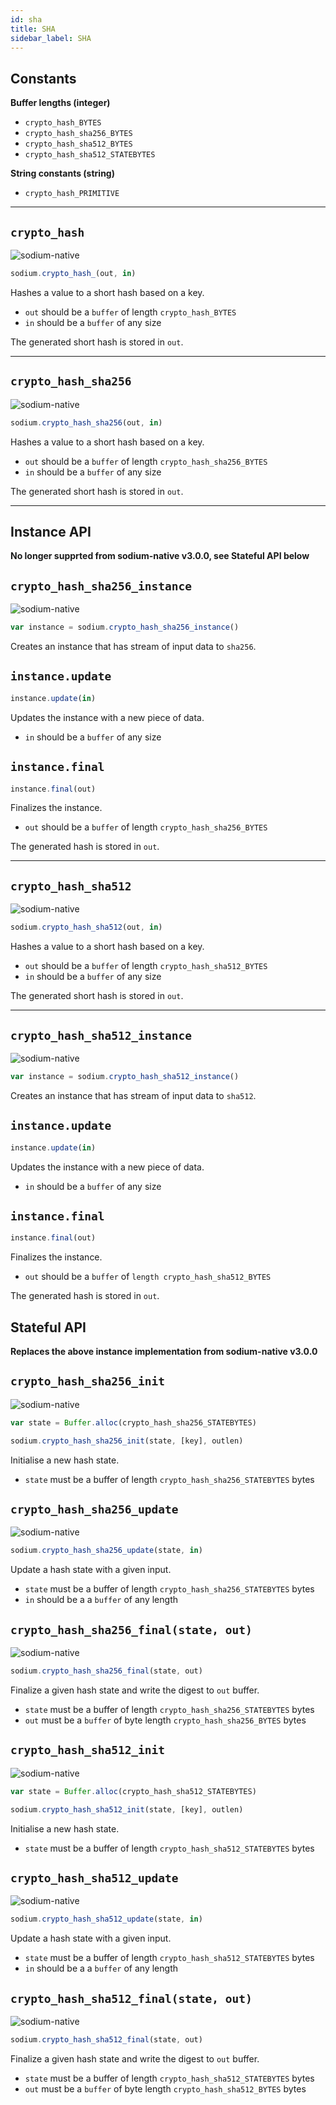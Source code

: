 ```yaml
---
id: sha
title: SHA
sidebar_label: SHA
---
```


## Constants
**Buffer lengths (integer)**
* `crypto_hash_BYTES`
* `crypto_hash_sha256_BYTES`
* `crypto_hash_sha512_BYTES`
* `crypto_hash_sha512_STATEBYTES`

**String constants (string)**
* `crypto_hash_PRIMITIVE`

***
## `crypto_hash`
![sodium-native][node]
``` js
sodium.crypto_hash_(out, in)
```
Hashes a value to a short hash based on a key.
* `out` should be a `buffer` of length `crypto_hash_BYTES`
* `in` should be a `buffer` of any size

The generated short hash is stored in `out`.

***
## `crypto_hash_sha256`
![sodium-native][node]
``` js
sodium.crypto_hash_sha256(out, in)
```
Hashes a value to a short hash based on a key.
* `out` should be a `buffer` of length `crypto_hash_sha256_BYTES`
* `in` should be a `buffer` of any size

The generated short hash is stored in `out`.
***
## Instance API
__No longer supprted from sodium-native v3.0.0, see Stateful API below__

## `crypto_hash_sha256_instance`
![sodium-native][node]
``` js
var instance = sodium.crypto_hash_sha256_instance()
```
Creates an instance that has stream of input data to `sha256`.

## `instance.update`
``` js
instance.update(in)
```
Updates the instance with a new piece of data.
* `in` should be a `buffer` of any size

## `instance.final`
``` js
instance.final(out)
```
Finalizes the instance.
* `out` should be a `buffer` of length `crypto_hash_sha256_BYTES`

The generated hash is stored in `out`.
***
## `crypto_hash_sha512`
![sodium-native][node]
``` js
sodium.crypto_hash_sha512(out, in)
```
Hashes a value to a short hash based on a key.
* `out` should be a `buffer` of length `crypto_hash_sha512_BYTES`
* `in` should be a `buffer` of any size

The generated short hash is stored in `out`.
***
## `crypto_hash_sha512_instance`
![sodium-native][node]
``` js
var instance = sodium.crypto_hash_sha512_instance()
```
Creates an instance that has stream of input data to `sha512`.

## `instance.update`
``` js
instance.update(in)
```
Updates the instance with a new piece of data.
* `in` should be a `buffer` of any size

## `instance.final`
``` js
instance.final(out)
```
Finalizes the instance.
* `out` should be a `buffer` of `length crypto_hash_sha512_BYTES`

The generated hash is stored in `out`.

## Stateful API
__Replaces the above instance implementation from sodium-native v3.0.0__

## `crypto_hash_sha256_init`
![sodium-native][node]
```js
var state = Buffer.alloc(crypto_hash_sha256_STATEBYTES)

sodium.crypto_hash_sha256_init(state, [key], outlen)
```
Initialise a new hash state.
* `state` must be a buffer of length `crypto_hash_sha256_STATEBYTES` bytes

## `crypto_hash_sha256_update`
![sodium-native][node]
```js
sodium.crypto_hash_sha256_update(state, in)
```
Update a hash state with a given input.
* `state` must be a buffer of length `crypto_hash_sha256_STATEBYTES` bytes
* `in` should be a a `buffer` of any length

## `crypto_hash_sha256_final(state, out)`
![sodium-native][node]
```js
sodium.crypto_hash_sha256_final(state, out)
```
Finalize a given hash state and write the digest to `out` buffer.
* `state` must be a buffer of length `crypto_hash_sha256_STATEBYTES` bytes
* `out` must be a `buffer` of byte length `crypto_hash_sha256_BYTES` bytes

## `crypto_hash_sha512_init`
![sodium-native][node]
```js
var state = Buffer.alloc(crypto_hash_sha512_STATEBYTES)

sodium.crypto_hash_sha512_init(state, [key], outlen)
```
Initialise a new hash state.
* `state` must be a buffer of length `crypto_hash_sha512_STATEBYTES` bytes

## `crypto_hash_sha512_update`
![sodium-native][node]
```js
sodium.crypto_hash_sha512_update(state, in)
```
Update a hash state with a given input.
* `state` must be a buffer of length `crypto_hash_sha512_STATEBYTES` bytes
* `in` should be a a `buffer` of any length

## `crypto_hash_sha512_final(state, out)`
![sodium-native][node]
```js
sodium.crypto_hash_sha512_final(state, out)
```
Finalize a given hash state and write the digest to `out` buffer.
* `state` must be a buffer of length `crypto_hash_sha512_STATEBYTES` bytes
* `out` must be a `buffer` of byte length `crypto_hash_sha512_BYTES` bytes

[js]: /docs/img/icon_js.svg
[node]: /docs/img/nodejs-icon.svg
